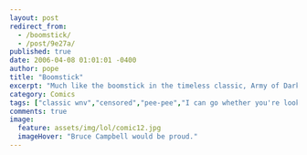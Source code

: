 ```yaml
---
layout: post
redirect_from: 
  - /boomstick/
  - /post/9e27a/
published: true
date: 2006-04-08 01:01:01 -0400
author: pope
title: "Boomstick"
excerpt: "Much like the boomstick in the timeless classic, Army of Darkness, this shotgun also holds far more ammo than others of its type. If you know what I'm sayin'."
category: Comics
tags: ["classic wnv","censored","pee-pee","I can go whether you're looking or not","penis lol","boomstick"]
comments: true 
image:
  feature: assets/img/lol/comic12.jpg
  imageHover: "Bruce Campbell would be proud."
---
```


